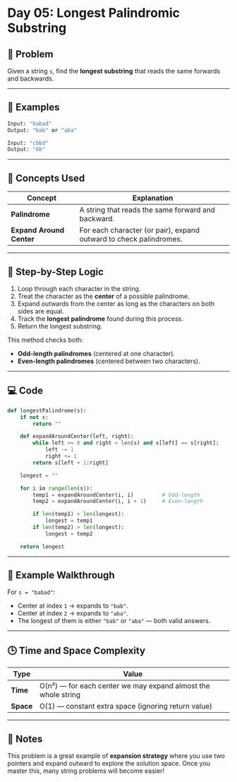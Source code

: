 # Day 05: Longest Palindromic Substring

## 🧠 Problem

Given a string `s`, find the **longest substring** that reads the same forwards and backwards.

---

## 🧪 Examples

```python
Input: "babad"
Output: "bab" or "aba"
```

```python
Input: "cbbd"
Output: "bb"
```

---

## 🧰 Concepts Used

| Concept                   | Explanation                                      |
|----------------------------|--------------------------------------------------|
| **Palindrome**            | A string that reads the same forward and backward. |
| **Expand Around Center**  | For each character (or pair), expand outward to check palindromes. |

---

## 🧠 Step-by-Step Logic

1. Loop through each character in the string.
2. Treat the character as the **center** of a possible palindrome.
3. Expand outwards from the center as long as the characters on both sides are equal.
4. Track the **longest palindrome** found during this process.
5. Return the longest substring.

This method checks both:
- **Odd-length palindromes** (centered at one character).
- **Even-length palindromes** (centered between two characters).

---

## 💻 Code

```python
def longestPalindrome(s):
    if not s:
        return ""

    def expandAroundCenter(left, right):
        while left >= 0 and right < len(s) and s[left] == s[right]:
            left -= 1
            right += 1
        return s[left + 1:right]

    longest = ""

    for i in range(len(s)):
        temp1 = expandAroundCenter(i, i)         # Odd-length
        temp2 = expandAroundCenter(i, i + 1)     # Even-length

        if len(temp1) > len(longest):
            longest = temp1
        if len(temp2) > len(longest):
            longest = temp2

    return longest
```

---

## 🔁 Example Walkthrough

For `s = "babad"`:

- Center at index `1` → expands to `"bab"`.
- Center at index `2` → expands to `"aba"`.
- The longest of them is either `"bab"` or `"aba"` — both valid answers.

---

## 🕒 Time and Space Complexity

| Type         | Value                |
|--------------|-----------------------|
| **Time**     | O(n²) — for each center we may expand almost the whole string |
| **Space**    | O(1) — constant extra space (ignoring return value) |

---

## 📝 Notes

This problem is a great example of **expansion strategy** where you use two pointers and expand outward to explore the solution space. Once you master this, many string problems will become easier!
